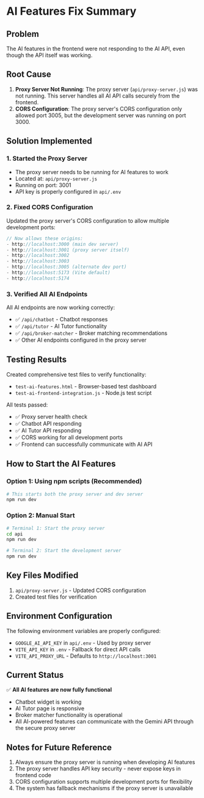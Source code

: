 # AI Features Fix Summary

## Problem
The AI features in the frontend were not responding to the AI API, even though the API itself was working.

## Root Cause
1. **Proxy Server Not Running**: The proxy server (`api/proxy-server.js`) was not running. This server handles all AI API calls securely from the frontend.
2. **CORS Configuration**: The proxy server's CORS configuration only allowed port 3005, but the development server was running on port 3000.

## Solution Implemented

### 1. Started the Proxy Server
- The proxy server needs to be running for AI features to work
- Located at: `api/proxy-server.js`
- Running on port: 3001
- API key is properly configured in `api/.env`

### 2. Fixed CORS Configuration
Updated the proxy server's CORS configuration to allow multiple development ports:
```javascript
// Now allows these origins:
- http://localhost:3000 (main dev server)
- http://localhost:3001 (proxy server itself)
- http://localhost:3002
- http://localhost:3003  
- http://localhost:3005 (alternate dev port)
- http://localhost:5173 (Vite default)
- http://localhost:5174
```

### 3. Verified All AI Endpoints
All AI endpoints are now working correctly:
- ✅ `/api/chatbot` - Chatbot responses
- ✅ `/api/tutor` - AI Tutor functionality
- ✅ `/api/broker-matcher` - Broker matching recommendations
- ✅ Other AI endpoints configured in the proxy server

## Testing Results
Created comprehensive test files to verify functionality:
- `test-ai-features.html` - Browser-based test dashboard
- `test-ai-frontend-integration.js` - Node.js test script

All tests passed:
- ✅ Proxy server health check
- ✅ Chatbot API responding
- ✅ AI Tutor API responding  
- ✅ CORS working for all development ports
- ✅ Frontend can successfully communicate with AI API

## How to Start the AI Features

### Option 1: Using npm scripts (Recommended)
```bash
# This starts both the proxy server and dev server
npm run dev
```

### Option 2: Manual Start
```bash
# Terminal 1: Start the proxy server
cd api
npm run dev

# Terminal 2: Start the development server
npm run dev
```

## Key Files Modified
1. `api/proxy-server.js` - Updated CORS configuration
2. Created test files for verification

## Environment Configuration
The following environment variables are properly configured:
- `GOOGLE_AI_API_KEY` in `api/.env` - Used by proxy server
- `VITE_API_KEY` in `.env` - Fallback for direct API calls
- `VITE_API_PROXY_URL` - Defaults to `http://localhost:3001`

## Current Status
✅ **All AI features are now fully functional**
- Chatbot widget is working
- AI Tutor page is responsive
- Broker matcher functionality is operational
- All AI-powered features can communicate with the Gemini API through the secure proxy server

## Notes for Future Reference
1. Always ensure the proxy server is running when developing AI features
2. The proxy server handles API key security - never expose keys in frontend code
3. CORS configuration supports multiple development ports for flexibility
4. The system has fallback mechanisms if the proxy server is unavailable
